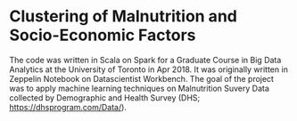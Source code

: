 # Clustering of Malnutrition and Socio-Economic Factors
The code was written in Scala on Spark for a Graduate Course in Big Data Analytics at the University of Toronto in Apr 2018. It was originally written in Zeppelin Notebook on Datascientist Workbench.
The goal of the project was to apply machine learning techniques on Malnutrition Suvery Data collected by Demographic and Health Survey (DHS; https://dhsprogram.com/Data/).

